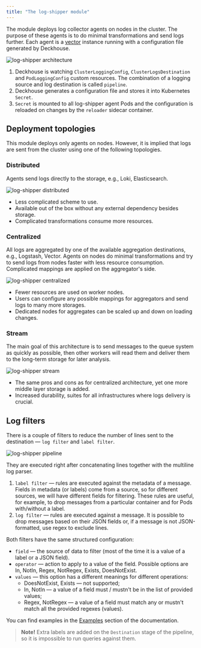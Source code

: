 ```yaml
---
title: "The log-shipper module"
---
```


The module deploys log collector agents on nodes in the cluster. 
The purpose of these agents is to do minimal transformations and send logs further. 
Each agent is a [vector](https://vector.dev/) instance running with a configuration file generated by Deckhouse.

![log-shipper architecture](../../images/460-log-shipper/log_shipper_architecture.svg)
<!-- Source: https://docs.google.com/drawings/d/1cOm5emdfPqWp9NT1UrB__TTL31lw7oCgh0VicQH-ouc/edit -->

1. Deckhouse is watching `ClusterLoggingConfig`, `ClusterLogsDestination` and `PodLoggingConfig` custom resources.
  The combination of a logging source and log destination is called `pipeline`.
2. Deckhouse generates a configuration file and stores it into Kubernetes `Secret`.
3. `Secret` is mounted to all log-shipper agent Pods and the configuration is reloaded on changes by the `reloader` sidecar container.

## Deployment topologies

This module deploys only agents on nodes. However, it is implied that logs are sent from the cluster using one of the following topologies.

### Distributed

Agents send logs directly to the storage, e.g., Loki, Elasticsearch.

![log-shipper distributed](../../images/460-log-shipper/log_shipper_distributed.svg)
<!-- Source: https://docs.google.com/drawings/d/1FFuPgpDHUGRdkMgpVWXxUXvfZTsasUhEh8XNz7JuCTQ/edit -->

* Less complicated scheme to use.
* Available out of the box without any external dependency besides storage.
* Complicated transformations consume more resources.

### Centralized

All logs are aggregated by one of the available aggregation destinations, e.g., Logstash, Vector.
Agents on nodes do minimal transformations and try to send logs from nodes faster with less resource consumption.
Complicated mappings are applied on the aggregator's side.

![log-shipper centralized](../../images/460-log-shipper/log_shipper_centralized.svg)
<!-- Source: https://docs.google.com/drawings/d/1TL-YUBk0CKSJuKtRVV44M9bnYMq6G8FpNRjxGxfeAhQ/edit -->

* Fewer resources are used on worker nodes.
* Users can configure any possible mappings for aggregators and send logs to many more storages.
* Dedicated nodes for aggregates can be scaled up and down on loading changes.

### Stream

The main goal of this architecture is to send messages to the queue system as quickly as possible, then other workers will read them and deliver them to the long-term storage for later analysis.

![log-shipper stream](../../images/460-log-shipper/log_shipper_stream.svg)
<!-- Исходник картинок: https://docs.google.com/drawings/d/1R7vbJPl93DZPdrkSWNGfUOh0sWEAKnCfGkXOvRvK3mQ/edit -->

* The same pros and cons as for centralized architecture, yet one more middle layer storage is added.
* Increased durability, suites for all infrastructures where logs delivery is crucial.

## Log filters

There is a couple of filters to reduce the number of lines sent to the destination — `log filter` and `label filter`.

![log-shipper pipeline](../../images/460-log-shipper/log_shipper_pipeline.svg)
<!-- Source: https://docs.google.com/drawings/d/1SnC29zf4Tse4vlW_wfzhggAeTDY2o9wx9nWAZa_A6RM/edit -->

They are executed right after concatenating lines together with the multiline log parser.

1. `label filter` — rules are executed against the metadata of a message. Fields in metadata (or labels) come from a source, so for different sources, we will have different fields for filtering. These rules are useful, for example, to drop messages from a particular container and for Pods with/without a label.
2. `log filter` — rules are executed against a message. It is possible to drop messages based on their JSON fields or, if a message is not JSON-formatted, use regex to exclude lines.

Both filters have the same structured configuration:
* `field` — the source of data to filter (most of the time it is a value of a label or a JSON field).
* `operator` — action to apply to a value of the field. Possible options are In, NotIn, Regex, NotRegex, Exists, DoesNotExist.
* `values` — this option has a different meanings for different operations:
  * DoesNotExist, Exists — not supported;
  * In, NotIn — a value of a field must / mustn't be in the list of provided values;
  * Regex, NotRegex — a value of a field must match any or mustn't match all the provided regexes (values).

You can find examples in the [Examples](examples.html) section of the documentation.

> **Note!** Extra labels are added on the `Destination` stage of the pipeline, so it is impossible to run queries against them.
